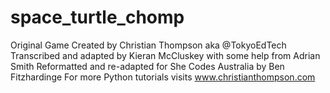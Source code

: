 # space_turtle_chomp
Original Game Created by Christian Thompson aka @TokyoEdTech  Transcribed and adapted by Kieran McCluskey with some help from Adrian Smith  Reformatted and re-adapted for She Codes Australia by Ben Fitzhardinge  For more Python tutorials visits www.christianthompson.com
